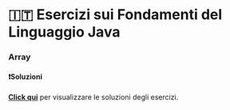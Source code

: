 # 🇮🇹 Esercizi sui Fondamenti del Linguaggio Java
### Array

#### ❗️Soluzioni
**[Click qui](https://github.com/Learning-Projects-Examples/Java21_Learning-Java-Junior-Developer-Interview/blob/main/src/main/java/org/learning/C01_LanguageFundamentals/Solutions/S03_Array.java)** per visualizzare le soluzioni degli esercizi.